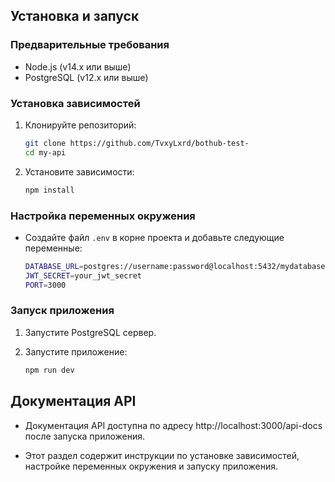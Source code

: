  
## Установка и запуск

### Предварительные требования

- Node.js (v14.x или выше)
- PostgreSQL (v12.x или выше)

### Установка зависимостей

1. Клонируйте репозиторий:

   ```bash
   git clone https://github.com/TvxyLxrd/bothub-test-
   cd my-api
   ```


2. Установите зависимости:

    ```bash
    npm install
    ```


### Настройка переменных окружения

- Создайте файл `.env` в корне проекта и добавьте следующие переменные:

    ```bash
    DATABASE_URL=postgres://username:password@localhost:5432/mydatabase
    JWT_SECRET=your_jwt_secret
    PORT=3000
    ```
### Запуск приложения

1. Запустите PostgreSQL сервер.

2. Запустите приложение:

    ```bash
    npm run dev
    ```
## Документация API

- Документация API доступна по адресу http://localhost:3000/api-docs после запуска приложения.

- Этот раздел содержит инструкции по установке зависимостей, настройке переменных окружения и запуску приложения.
